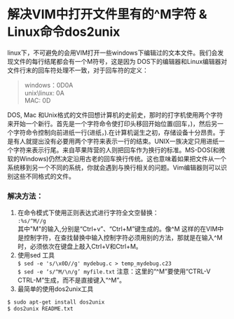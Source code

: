 # 解决VIM中打开文件里有的^M字符 & Linux命令dos2unix
linux下，不可避免的会用VIM打开一些windows下编辑过的文本文件。我们会发现文件的每行结尾都会有一个M符号，这是因为 DOS下的编辑器和Linux编辑器对文件行末的回车符处理不一致，对于回车符的定义：  
> windows：0D0A  
> unix\linux: 0A  
> MAC: 0D  

DOS, Mac 和Unix格式的文件回想计算机的史前史，那时的打字机使用两个字符来开始一个新行。首先是一个字符命令使打印头移回开始位置(回车，<CR>)，然后另一个字符命令控制向前进纸一行(进纸，<LF>).在计算机诞生之初，存储设备十分昂贵。于是有人就提出没有必要用两个字符来表示一行的结束。UNIX一族决定只用进纸一个字符<Line Feed>来表示行尾。来自苹果阵营的人则把回车<CR>作为换行的标准。MS-DOS(和微软的Windows)仍然决定沿用古老的回车换行<CR><LF>传统。这也意味着如果把文件从一个系统移到另一个不同的系统，你就会遇到与换行相关的问题。Vim编辑器则可以识别这些不同格式的文件。  
### 解决方法：  
1. 在命令模式下使用正则表达式进行字符全文空替换：  
`:%s/^M//g`  
其中"M"的输入,分别是“Ctrl+v”、“Ctrl+M”键生成的。像^M 这样的在VIM中是控制字符，在查找替换中输入控制字符必须用别的方法，那就是在输入^M时，必须依次在键盘上敲入Ctrl+V和Ctrl+M。  
2.  使用sed 工具  
`$ sed -e 's/\x0D//g' mydebug.c > temp_mydebug.c23`  
`$ sed -e ‘s/^M/\n/g’ myfile.txt`
注意：这里的“^M”要使用“CTRL-V CTRL-M”生成，而不是直接键入“^M”。
3.  最简单的使用dos2unix工具
```sh 
$ sudo apt-get install dos2unix
$ dos2unix README.txt
```
